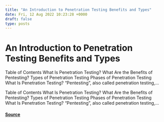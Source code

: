 ```yaml
---
title: "An Introduction to Penetration Testing Benefits and Types"
date: Fri, 12 Aug 2022 10:23:28 +0000
draft: false
type: posts
---
```

# An Introduction to Penetration Testing Benefits and Types





Table of Contents What Is Penetration Testing? What Are the Benefits of Pentesting? Types of Penetration Testing Phases of Penetration Testing What Is Penetration Testing? “Pentesting”, also called penetration testing,...

Table of Contents What Is Penetration Testing? What Are the Benefits of Pentesting? Types of Penetration Testing Phases of Penetration Testing What Is Penetration Testing? “Pentesting”, also called penetration testing,...

#### [Source](https://cyberhunter.solutions/an-introduction-to-penetration-testing-benefits-and-types/)

